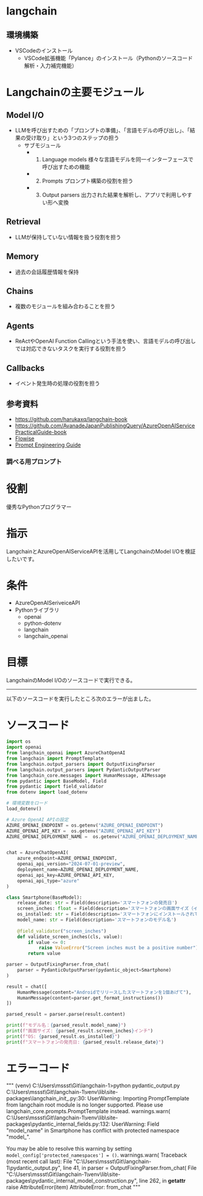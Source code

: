 # langchain

## 環境構築
- VSCodeのインストール
  - VSCode拡張機能「Pylance」のインストール（Pythonのソースコード解析・入力補完機能）

# Langchainの主要モジュール

## Model I/O
- LLMを呼び出すための「プロンプトの準備」、「言語モデルの呼び出し」、「結果の受け取り」という3つのステップの担う
  - サブモジュール
    - 1. Language models
        様々な言語モデルを同一インターフェースで呼び出すための機能
    - 2. Prompts
        プロンプト構築の役割を担う
    - 3. Output parsers
        出力された結果を解析し、アプリで利用しやすい形へ変換
## Retrieval
- LLMが保持していない情報を扱う役割を担う
## Memory
- 過去の会話履歴情報を保持
## Chains
- 複数のモジュールを組み合わることを担う
## Agents
- ReActやOpenAI Function Callingという手法を使い、言語モデルの呼び出しでは対応できないタスクを実行する役割を担う
## Callbacks
- イベント発生時の処理の役割を担う

## 参考資料

- https://github.com/harukaxq/langchain-book
- https://github.com/AvanadeJapanPublishingQuery/AzureOpenAIServicePracticalGuide-book
- [Flowise](https://flowiseai.com/)
- [Prompt Engineering Guide](https://www.promptingguide.ai/jp)



### 調べる用プロンプト

# 役割
  優秀なPythonプログラマー

# 指示
  LangchainとAzureOpenAIServiceAPIを活用してLangchainのModel I/Oを検証したいです。

# 条件
- AzureOpenAISeriveiceAPI
- Pythonライブラリ
  - openai
  - python-dotenv
  - langchain
  - langchain_openai

# 目標
  LangchainのModel I/Oのソースコードで実行できる。


---
以下のソースコードを実行したところ次のエラーが出ました。

# ソースコード
```python
import os
import openai
from langchain_openai import AzureChatOpenAI
from langchain import PromptTemplate
from langchain.output_parsers import OutputFixingParser
from langchain.output_parsers import PydanticOutputParser
from langchain_core.messages import HumanMessage, AIMessage
from pydantic import BaseModel, Field
from pydantic import field_validator
from dotenv import load_dotenv

# 環境変数をロード
load_dotenv()

# Azure OpenAI APIの設定
AZURE_OPENAI_ENDPOINT = os.getenv("AZURE_OPENAI_ENDPOINT")
AZURE_OPENAI_API_KEY =  os.getenv("AZURE_OPENAI_API_KEY")
AZURE_OPENAI_DEPLOYMENT_NAME =  os.getenv("AZURE_OPENAI_DEPLOYMENT_NAME")  # ここはご自身のデプロイメント名に置き換えてください


chat = AzureChatOpenAI(
    azure_endpoint=AZURE_OPENAI_ENDPOINT,
    openai_api_version="2024-07-01-preview",
    deployment_name=AZURE_OPENAI_DEPLOYMENT_NAME,
    openai_api_key=AZURE_OPENAI_API_KEY,
    openai_api_type="azure"
)

class Smartphone(BaseModel):
    release_date: str = Field(description='スマートフォンの発売日')
    screen_inches: float = Field(description='スマートフォンの画面サイズ（インチ）')
    os_installed: str = Field(description='スマートフォンにインストールされているOS')
    model_name: str = Field(description='スマートフォンのモデル名')
    
    @field_validator("screen_inches")
    def validate_screen_inches(cls, value):
        if value <= 0:
            raise ValueError("Screen inches must be a positive number")
        return value

parser = OutputFixingParser.from_chat(
    parser = PydanticOutputParser(pydantic_object=Smartphone)
)

result = chat([
    HumanMessage(content="Androidでリリースしたスマートフォンを1個あげて"),
    HumanMessage(content=parser.get_format_instructions())
])

parsed_result = parser.parse(result.content)

print(f"モデル名：{parsed_result.model_name}")
print(f"画面サイズ: {parsed_result.screen_inches}インチ")
print(f"OS: {parsed_result.os_installed}")
print(f"スマートフォンの発売日: {parsed_result.release_date}")
```

# エラーコード
"""
(venv) C:\Users\mssst\Git\langchain-1>python pydantic_output.py
C:\Users\mssst\Git\langchain-1\venv\lib\site-packages\langchain\__init__.py:30: UserWarning: Importing PromptTemplate from langchain root module is no longer supported. Please use langchain_core.prompts.PromptTemplate instead.
  warnings.warn(
C:\Users\mssst\Git\langchain-1\venv\lib\site-packages\pydantic\_internal\_fields.py:132: UserWarning: Field "model_name" in Smartphone has conflict with protected namespace "model_".

You may be able to resolve this warning by setting `model_config['protected_namespaces'] = ()`.
  warnings.warn(
Traceback (most recent call last):
  File "C:\Users\mssst\Git\langchain-1\pydantic_output.py", line 41, in <module>
    parser = OutputFixingParser.from_chat(
  File "C:\Users\mssst\Git\langchain-1\venv\lib\site-packages\pydantic\_internal\_model_construction.py", line 262, in __getattr__
    raise AttributeError(item)
AttributeError: from_chat
"""